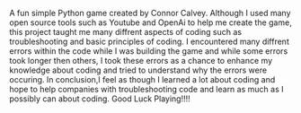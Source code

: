 A fun simple Python game created by Connor Calvey. Although I used many open source tools such as Youtube and OpenAi to help me create the game, this project taught
me many diffrent aspects of coding such as troubleshooting and basic principles of coding. I encountered many diffrent errors within the code while I was building the 
game and while some errors took longer then others, I took these errors as a chance to enhance my knowledge about coding and tried to understand why the errors were occuring. In conclusion,I feel as though I learned a lot about coding and hope to help companies with troubleshooting code and learn as much as I possibly can about coding. Good Luck Playing!!!!
